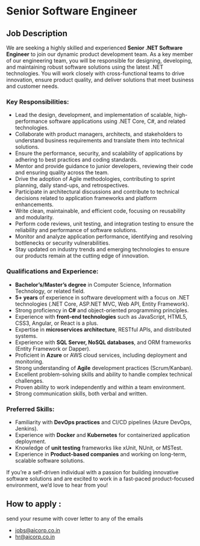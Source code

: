 # Senior Software Engineer 

## Job Description

We are seeking a highly skilled and experienced **Senior .NET Software Engineer** to join our dynamic product development team. As a key member of our engineering team, you will be responsible for designing, developing, and maintaining robust software solutions using the latest .NET technologies. You will work closely with cross-functional teams to drive innovation, ensure product quality, and deliver solutions that meet business and customer needs.

### Key Responsibilities:
- Lead the design, development, and implementation of scalable, high-performance software applications using .NET Core, C#, and related technologies.
- Collaborate with product managers, architects, and stakeholders to understand business requirements and translate them into technical solutions.
- Ensure the performance, security, and scalability of applications by adhering to best practices and coding standards.
- Mentor and provide guidance to junior developers, reviewing their code and ensuring quality across the team.
- Drive the adoption of Agile methodologies, contributing to sprint planning, daily stand-ups, and retrospectives.
- Participate in architectural discussions and contribute to technical decisions related to application frameworks and platform enhancements.
- Write clean, maintainable, and efficient code, focusing on reusability and modularity.
- Perform code reviews, unit testing, and integration testing to ensure the reliability and performance of software solutions.
- Monitor and analyze application performance, identifying and resolving bottlenecks or security vulnerabilities.
- Stay updated on industry trends and emerging technologies to ensure our products remain at the cutting edge of innovation.

### Qualifications and Experience:
- **Bachelor’s/Master’s degree** in Computer Science, Information Technology, or related field.
- **5+ years** of experience in software development with a focus on .NET technologies (.NET Core, ASP.NET MVC, Web API, Entity Framework).
- Strong proficiency in **C#** and object-oriented programming principles.
- Experience with **front-end technologies** such as JavaScript, HTML5, CSS3, Angular, or React is a plus.
- Expertise in **microservices architecture**, RESTful APIs, and distributed systems.
- Experience with **SQL Server, NoSQL databases**, and ORM frameworks (Entity Framework or Dapper).
- Proficient in **Azure** or AWS cloud services, including deployment and monitoring.
- Strong understanding of **Agile** development practices (Scrum/Kanban).
- Excellent problem-solving skills and ability to handle complex technical challenges.
- Proven ability to work independently and within a team environment.
- Strong communication skills, both verbal and written.

### Preferred Skills:
- Familiarity with **DevOps practices** and CI/CD pipelines (Azure DevOps, Jenkins).
- Experience with **Docker** and **Kubernetes** for containerized application deployment.
- Knowledge of **unit testing** frameworks like xUnit, NUnit, or MSTest.
- Experience in **Product-based companies** and working on long-term, scalable software solutions.
  
If you’re a self-driven individual with a passion for building innovative software solutions and are excited to work in a fast-paced product-focused environment, we’d love to hear from you!


## How to apply :
send your resume with cover letter to any of the emails
 - jobs@aicorp.co.in
 - hr@aicorp.co.in
